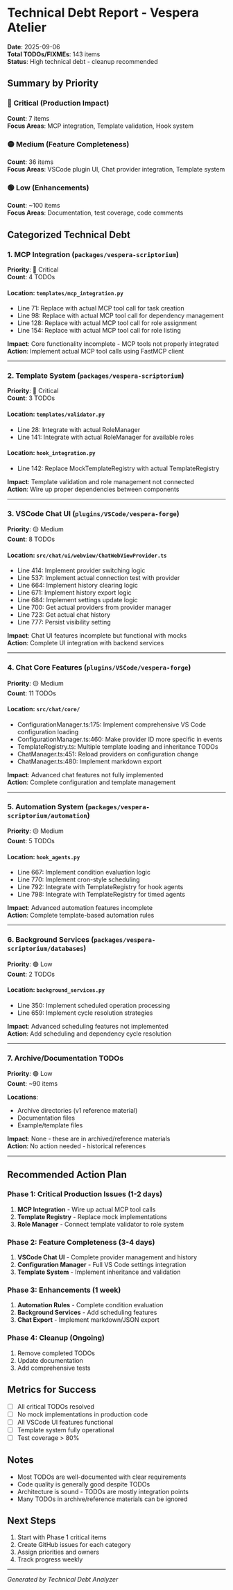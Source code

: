 # Technical Debt Report - Vespera Atelier

**Date**: 2025-09-06  
**Total TODOs/FIXMEs**: 143 items  
**Status**: High technical debt - cleanup recommended

## Summary by Priority

### 🔴 Critical (Production Impact)
**Count**: 7 items  
**Focus Areas**: MCP integration, Template validation, Hook system

### 🟡 Medium (Feature Completeness)  
**Count**: 36 items  
**Focus Areas**: VSCode plugin UI, Chat provider integration, Template system

### 🟢 Low (Enhancements)
**Count**: ~100 items  
**Focus Areas**: Documentation, test coverage, code comments

## Categorized Technical Debt

### 1. MCP Integration (`packages/vespera-scriptorium`)
**Priority**: 🔴 Critical  
**Count**: 4 TODOs

#### Location: `templates/mcp_integration.py`
- Line 71: Replace with actual MCP tool call for task creation
- Line 98: Replace with actual MCP tool call for dependency management
- Line 128: Replace with actual MCP tool call for role assignment
- Line 154: Replace with actual MCP tool call for role listing

**Impact**: Core functionality incomplete - MCP tools not properly integrated  
**Action**: Implement actual MCP tool calls using FastMCP client

---

### 2. Template System (`packages/vespera-scriptorium`)
**Priority**: 🔴 Critical  
**Count**: 3 TODOs

#### Location: `templates/validator.py`
- Line 28: Integrate with actual RoleManager
- Line 141: Integrate with actual RoleManager for available roles

#### Location: `hook_integration.py`
- Line 142: Replace MockTemplateRegistry with actual TemplateRegistry

**Impact**: Template validation and role management not connected  
**Action**: Wire up proper dependencies between components

---

### 3. VSCode Chat UI (`plugins/VSCode/vespera-forge`)
**Priority**: 🟡 Medium  
**Count**: 8 TODOs

#### Location: `src/chat/ui/webview/ChatWebViewProvider.ts`
- Line 414: Implement provider switching logic
- Line 537: Implement actual connection test with provider
- Line 664: Implement history clearing logic
- Line 671: Implement history export logic
- Line 684: Implement settings update logic
- Line 700: Get actual providers from provider manager
- Line 723: Get actual chat history
- Line 777: Persist visibility setting

**Impact**: Chat UI features incomplete but functional with mocks  
**Action**: Complete UI integration with backend services

---

### 4. Chat Core Features (`plugins/VSCode/vespera-forge`)
**Priority**: 🟡 Medium  
**Count**: 11 TODOs

#### Location: `src/chat/core/`
- ConfigurationManager.ts:175: Implement comprehensive VS Code configuration loading
- ConfigurationManager.ts:460: Make provider ID more specific in events
- TemplateRegistry.ts: Multiple template loading and inheritance TODOs
- ChatManager.ts:451: Reload providers on configuration change
- ChatManager.ts:480: Implement markdown export

**Impact**: Advanced chat features not fully implemented  
**Action**: Complete configuration and template management

---

### 5. Automation System (`packages/vespera-scriptorium/automation`)
**Priority**: 🟡 Medium  
**Count**: 5 TODOs

#### Location: `hook_agents.py`
- Line 667: Implement condition evaluation logic
- Line 770: Implement cron-style scheduling
- Line 792: Integrate with TemplateRegistry for hook agents
- Line 798: Integrate with TemplateRegistry for timed agents

**Impact**: Advanced automation features incomplete  
**Action**: Complete template-based automation rules

---

### 6. Background Services (`packages/vespera-scriptorium/databases`)
**Priority**: 🟢 Low  
**Count**: 2 TODOs

#### Location: `background_services.py`
- Line 350: Implement scheduled operation processing
- Line 659: Implement cycle resolution strategies

**Impact**: Advanced scheduling features not implemented  
**Action**: Add scheduling and dependency cycle resolution

---

### 7. Archive/Documentation TODOs
**Priority**: 🟢 Low  
**Count**: ~90 items

**Locations**: 
- Archive directories (v1 reference material)
- Documentation files
- Example/template files

**Impact**: None - these are in archived/reference materials  
**Action**: No action needed - historical references

---

## Recommended Action Plan

### Phase 1: Critical Production Issues (1-2 days)
1. **MCP Integration** - Wire up actual MCP tool calls
2. **Template Registry** - Replace mock implementations
3. **Role Manager** - Connect template validator to role system

### Phase 2: Feature Completeness (3-4 days)
1. **VSCode Chat UI** - Complete provider management and history
2. **Configuration Manager** - Full VS Code settings integration
3. **Template System** - Implement inheritance and validation

### Phase 3: Enhancements (1 week)
1. **Automation Rules** - Complete condition evaluation
2. **Background Services** - Add scheduling features
3. **Chat Export** - Implement markdown/JSON export

### Phase 4: Cleanup (Ongoing)
1. Remove completed TODOs
2. Update documentation
3. Add comprehensive tests

## Metrics for Success

- [ ] All critical TODOs resolved
- [ ] No mock implementations in production code
- [ ] All VSCode UI features functional
- [ ] Template system fully operational
- [ ] Test coverage > 80%

## Notes

- Most TODOs are well-documented with clear requirements
- Code quality is generally good despite TODOs
- Architecture is sound - TODOs are mostly integration points
- Many TODOs in archive/reference materials can be ignored

## Next Steps

1. Start with Phase 1 critical items
2. Create GitHub issues for each category
3. Assign priorities and owners
4. Track progress weekly

---

*Generated by Technical Debt Analyzer*